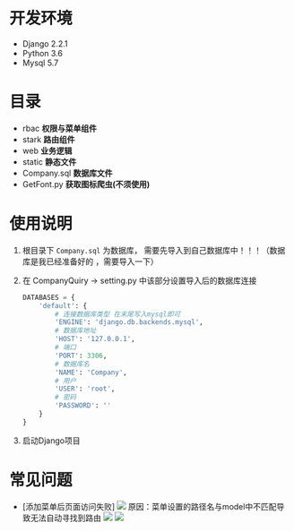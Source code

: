 > 

# 开发环境
- Django 2.2.1
- Python 3.6
- Mysql 5.7

# 目录
- rbac **权限与菜单组件**
- stark **路由组件**
- web **业务逻辑**
- static **静态文件**
- Company.sql **数据库文件**
- GetFont.py **获取图标爬虫(不须使用)**



# 使用说明
1. 根目录下 `Company.sql` 为数据库， 需要先导入到自己数据库中！！！（数据库是我已经准备好的 ，需要导入一下）
2. 在 CompanyQuiry -> setting.py 中该部分设置导入后的数据库连接
   
    ```python
    DATABASES = {
        'default': {
            # 连接数据库类型 在末尾写入mysql即可
            'ENGINE': 'django.db.backends.mysql',
            # 数据库地址
            'HOST': '127.0.0.1',
            # 端口
            'PORT': 3306,
            # 数据库名
            'NAME': 'Company',
            # 用户
            'USER': 'root',
            # 密码
            'PASSWORD': ''
        }
    }
    ```
3. 启动Django项目

# 常见问题
- [添加菜单后页面访问失败] 
   ![](https://zok-blog.oss-cn-hangzhou.aliyuncs.com/images/20191226/WX20191226-110123%402x.png)
    原因：菜单设置的路径名与model中不匹配导致无法自动寻找到路由
    ![](https://zok-blog.oss-cn-hangzhou.aliyuncs.com/images/20191226/WX20191226-110354%402x.png)
    ![](https://zok-blog.oss-cn-hangzhou.aliyuncs.com/images/20191226/WX20191226-110423%402x.png)
   



